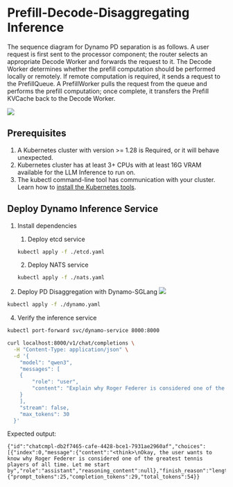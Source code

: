# Prefill-Decode-Disaggregating Inference

The sequence diagram for Dynamo PD separation is as follows. A user request is first sent to the processor component;
the router selects an appropriate Decode Worker and forwards the request to it. The Decode Worker determines whether the
prefill computation should be performed locally or remotely. If remote computation is required, it sends a request to
the PrefillQueue. A PrefillWorker pulls the request from the queue and performs the prefill computation; once complete,
it transfers the Prefill KVCache back to the Decode Worker.

![](img/dynamo-sequence.png)

## Prerequisites

1. A Kubernetes cluster with version >= 1.28 is Required, or it will behave unexpected.
2. Kubernetes cluster has at least 3+ CPUs with at least 16G VRAM available for the LLM Inference to run on.
3. The kubectl command-line tool has communication with your cluster. Learn how
   to [install the Kubernetes tools](https://kubernetes.io/docs/tasks/tools/).

## Deploy Dynamo Inference Service

1. Install dependencies
    1. Deploy etcd service
   ```bash
   kubectl apply -f ./etcd.yaml
    ```
    2. Deploy NATS service
   ```bash
   kubectl apply -f ./nats.yaml
    ```

2. Deploy PD Disaggregation with Dynamo-SGLang
   ![](img/dynamo.png)

```bash
kubectl apply -f ./dynamo.yaml
```

4. Verify the inference service

```bash
kubectl port-forward svc/dynamo-service 8000:8000

curl localhost:8000/v1/chat/completions \
  -H "Content-Type: application/json" \
  -d '{
    "model": "qwen3",
    "messages": [
    {
        "role": "user",
        "content": "Explain why Roger Federer is considered one of the greatest tennis players of all time"
    }
    ],
    "stream": false,
    "max_tokens": 30
  }'
```

Expected output:

```text
{"id":"chatcmpl-db2f7465-cafe-4428-bce1-7931ae2960af","choices":[{"index":0,"message":{"content":"<think>\nOkay, the user wants to know why Roger Federer is considered one of the greatest tennis players of all time. Let me start by","role":"assistant","reasoning_content":null},"finish_reason":"length"}],"created":1756801538,"model":"qwen3","object":"chat.completion","usage":{"prompt_tokens":25,"completion_tokens":29,"total_tokens":54}}
```
